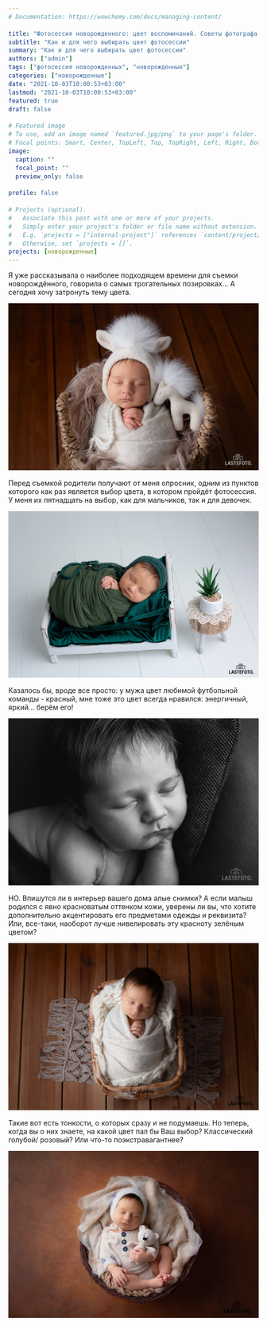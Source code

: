 ```yaml
---
# Documentation: https://wowchemy.com/docs/managing-content/

title: "Фотосессия новорожденного: цвет воспоминаний. Советы фотографа."
subtitle: "Как и для чего выбирать цвет фотосессии"
summary: "Как и для чего выбирать цвет фотосессии"
authors: ["admin"]
tags: ["фотосессия новорожденных", "новорожденные"]
categories: ["новорожденные"]
date: "2021-10-03T10:00:53+03:00"
lastmod: "2021-10-03T10:00:53+03:00"
featured: true
draft: false

# Featured image
# To use, add an image named `featured.jpg/png` to your page's folder.
# Focal points: Smart, Center, TopLeft, Top, TopRight, Left, Right, BottomLeft, Bottom, BottomRight.
image:
  caption: ""
  focal_point: ""
  preview_only: false

profile: false

# Projects (optional).
#   Associate this post with one or more of your projects.
#   Simply enter your project's folder or file name without extension.
#   E.g. `projects = ["internal-project"]` references `content/project/deep-learning/index.md`.
#   Otherwise, set `projects = []`.
projects: [новорожденные]
---
```

Я уже рассказывала о наиболее подходящем времени для съемки новорождённого, говорила о самых трогательных позировках... А сегодня хочу затронуть тему цвета.

![фотосессия новорожденных](./fotosessiya-novorozhdennogo-1.jpg)

Перед съемкой родители получают от меня опросник, одним из пунктов которого как раз является выбор цвета, в котором пройдёт фотосессия. У меня их пятнадцать на выбор, как для мальчиков, так и для девочек.

![фотосессия новорожденных в Таллинне](./fotosessiya-novorozhdennogo-2.jpg)

Казалось бы, вроде все просто: у мужа цвет любимой футбольной команды - красный, мне тоже это цвет всегда нравился: энергичный, яркий... берём его!

![фотосессия новорожденного в студии Таллинна](./fotosessiya-novorozhdennogo-3.jpg)

НО. 
Впишутся ли в интерьер вашего дома алые снимки? 
А если малыш родился с явно красноватым оттенком кожи, уверены ли вы, что хотите дополнительно акцентировать его предметами одежды и реквизита? Или, все-таки, наоборот лучше нивелировать эту красноту зелёным цветом? 

![фотосессия новорожденного в студии](./fotosessiya-novorozhdennogo-4.jpg)

Такие вот есть тонкости, о которых сразу и не подумаешь. 
Но теперь, когда вы о них знаете, на какой цвет пал бы Ваш выбор? Классический голубой/ розовый? Или что-то поэкстравагантнее?

![фотосессия новорожденного в студии Таллинна](./fotosessiya-novorozhdennogo-5.jpg)